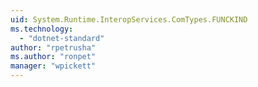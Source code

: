 ```yaml
---
uid: System.Runtime.InteropServices.ComTypes.FUNCKIND
ms.technology: 
  - "dotnet-standard"
author: "rpetrusha"
ms.author: "ronpet"
manager: "wpickett"
---
```

